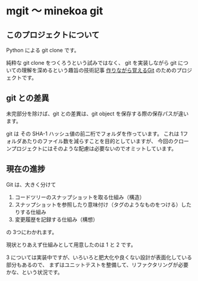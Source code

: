 mgit 〜 minekoa git
====================

## このプロジェクトについて

Python による git clone です。

純粋な git clone をつくろうという試みではなく、
git を実装しながら git についての理解を深めるという趣旨の技術記事
[作りながら覚えるGit](http://d.hatena.ne.jp/minekoa/20140607/1402154383)
のためのプロジェクトです。


## git との差異

未完部分を除けば、git との差異は、git object を保存する際の保存パスが違います。

git は その SHA-1 ハッシュ値の前二桁でフォルダを作っています。
これは 1フォルダあたりのファイル数を減らすことを目的としていますが、
今回のクローンプロジェクトにはそのような配慮は必要ないのでオミットしています。


## 現在の進捗

Git は、大きく分けて

1. コードツリーのスナップショットを取る仕組み（構造）
2. スナップショットを参照したり意味付け（タグのようなものをつける）したりする仕組み
3. 変更履歴を記録する仕組み（構想）

の 3つにわかれます。

現状とりあえず仕組みとして用意したのは 1 と 2 です。

3 については実装中ですが、いろいろと肥大化や良くない設計が表面化している部分もあるので、
まずはユニットテストを整備して、リファクタリングが必要かな、という状況です。


